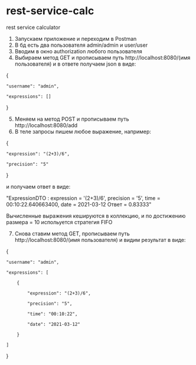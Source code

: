 # rest-service-calc
rest service calculator

1. Запускаем приложение и переходим в Postman
2. В бд есть два пользователя admin/admin и user/user
3. Вводим в окно authorization любого пользователя
4. Выбираем метод GET и прописываем путь http://localhost:8080/(имя пользователя) и в ответе получаем json в виде:

{

    "username": "admin",
    
    "expressions": []
   
}

5. Меняем на метод POST и прописываем путь http://localhost:8080/add
6. В теле запросы пишем любое выражение, например:


{
    
    "expression": "(2+3)/6",
   
    "precision": "5"
    
}

и получаем ответ в виде:

"ExpressionDTO : expression = '(2+3)/6', precision = '5', time = 00:10:22.640663400, date = 2021-03-12 Ответ = 0.83333"

Вычисленные выражения кешируются в коллекцию, и по достижению размера = 10 испольуется стратегия FIFO 

7. Снова ставим метод GET, прописываем путь http://localhost:8080/(имя пользователя) и видим результат в виде:

{

    "username": "admin",
    
    "expressions": [
    
        {
        
            "expression": "(2+3)/6",
            
            "precision": "5",
            
            "time": "00:10:22",
            
            "date": "2021-03-12"
            
        }
        
    ]
    
}
